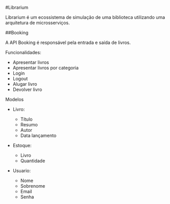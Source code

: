 #Librarium

Librarium é um ecossistema de simulação de uma
biblioteca utilizando uma arquitetura de microsserviços.

##Booking

A API Booking é responsável pela entrada e saída de livros.

Funcionalidades:
- Apresentar livros
- Apresentar livros por categoria
- Login
- Logout
- Alugar livro
- Devolver livro

Modelos

- Livro:
    - Título
    - Resumo
    - Autor
    - Data lançamento

- Estoque:
  - Livro
  - Quantidade

- Usuario:
  - Nome
  - Sobrenome
  - Email
  - Senha